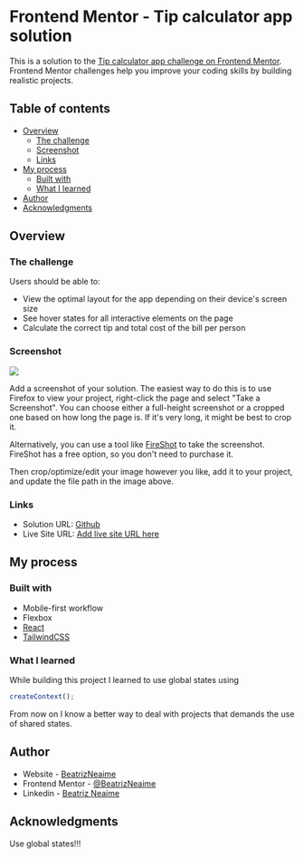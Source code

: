 # Frontend Mentor - Tip calculator app solution

This is a solution to the [Tip calculator app challenge on Frontend Mentor](https://www.frontendmentor.io/challenges/tip-calculator-app-ugJNGbJUX). Frontend Mentor challenges help you improve your coding skills by building realistic projects.

## Table of contents

- [Overview](#overview)
  - [The challenge](#the-challenge)
  - [Screenshot](#screenshot)
  - [Links](#links)
- [My process](#my-process)
  - [Built with](#built-with)
  - [What I learned](#what-i-learned)
- [Author](#author)
- [Acknowledgments](#acknowledgments)

## Overview

### The challenge

Users should be able to:

- View the optimal layout for the app depending on their device's screen size
- See hover states for all interactive elements on the page
- Calculate the correct tip and total cost of the bill per person

### Screenshot

![](./screenshot.jpg)

Add a screenshot of your solution. The easiest way to do this is to use Firefox to view your project, right-click the page and select "Take a Screenshot". You can choose either a full-height screenshot or a cropped one based on how long the page is. If it's very long, it might be best to crop it.

Alternatively, you can use a tool like [FireShot](https://getfireshot.com/) to take the screenshot. FireShot has a free option, so you don't need to purchase it. 

Then crop/optimize/edit your image however you like, add it to your project, and update the file path in the image above.

### Links

- Solution URL: [Github](https://www.linkedin.com/in/beatriz-neaime-1564b51b1/)
- Live Site URL: [Add live site URL here](https://your-live-site-url.com)

## My process

### Built with

- Mobile-first workflow
- Flexbox
- [React](https://reactjs.org/)
- [TailwindCSS](https://tailwindcss.com/docs/installation)

### What I learned

While building this project I learned to use global states using 

```js 
createContext();
```
From now on I know a better way to deal with projects that demands the use of shared states. 

## Author

- Website - [BeatrizNeaime](https://beatrizneaime.vercel.app)
- Frontend Mentor - [@BeatrizNeaime](https://www.frontendmentor.io/profile/BeatrizNeaime)
- Linkedin -  [Beatriz Neaime](https://www.linkedin.com/in/beatriz-neaime-1564b51b1/)
## Acknowledgments

Use global states!!!
